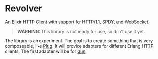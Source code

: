 Revolver
========

An Elixir HTTP Client with support for HTTP/1.1, SPDY, and WebSocket.

> **WARNING:** This library is not ready for use, so don't use it yet.

The library is an experiment. The goal is to create something that is very
composeable, like [Plug][1]. It will provide adapters for different Erlang
HTTP clients. The first adapter will be for [Gun][2].

[1]: https://github.com/elixir-lang/plug
[2]: https://github.com/ninenines/gun
